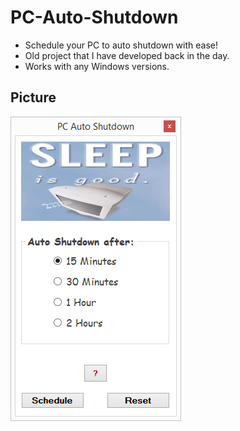 # PC-Auto-Shutdown

* Schedule your PC to auto shutdown with ease!
* Old project that I have developed back in the day.
* Works with any Windows versions.


## Picture

![Screenshot](autoshut.png)
